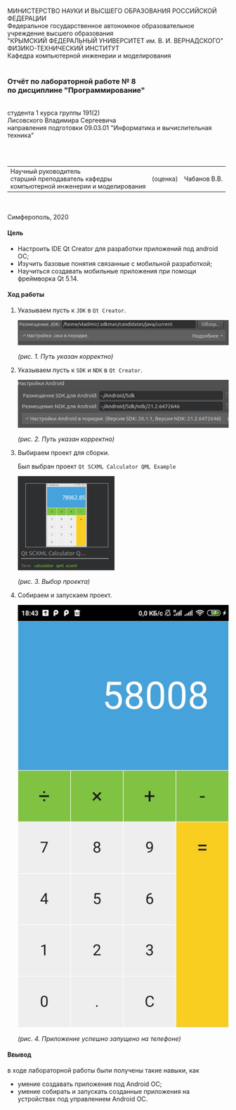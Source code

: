 МИНИСТЕРСТВО НАУКИ  И ВЫСШЕГО ОБРАЗОВАНИЯ РОССИЙСКОЙ ФЕДЕРАЦИИ  
Федеральное государственное автономное образовательное учреждение высшего образования  
"КРЫМСКИЙ ФЕДЕРАЛЬНЫЙ УНИВЕРСИТЕТ им. В. И. ВЕРНАДСКОГО"  
ФИЗИКО-ТЕХНИЧЕСКИЙ ИНСТИТУТ  
Кафедра компьютерной инженерии и моделирования
<br/><br/>
### Отчёт по лабораторной работе № 8<br/> по дисциплине "Программирование"
<br/>
​
студента 1 курса группы 191(2)  
<br/>Лисовского Владимира Сергеевича  
<br/>направления подготовки 09.03.01 "Информатика и вычислительная техника" 

<br/><br/>
<table>
<tr><td>Научный руководитель<br/> старший преподаватель кафедры<br/> компьютерной инженерии и моделирования</td>
<td>(оценка)</td>
<td>Чабанов В.В.</td>
</tr>
</table>
<br/><br/>
​
Симферополь, 2020

#### Цель

* Настроить IDE Qt Creator для разработки приложений под android ОС;
* Изучить базовые понятия связанные с мобильной разработкой;
* Научиться создавать мобильные приложения при помощи фреймворка Qt 5.14.

#### Ход работы

1. Указываем пусть к `JDK` в `Qt Creator`.

    ![](img/7.png)   
    
    _(рис. 1. Путь указан корректно)_
    
2. Указываем пусть к `SDK` и `NDK` в `Qt Creator`.

    ![](img/8.png)   
    
    _(рис. 2. Путь указан корректно)_

3. Выбираем проект для сборки.

    Был выбран проект `Qt SCXML Calculator QML Example`
    
    ![](img/10.png)   
    
    _(рис. 3. Выбор проекта)_
    
4. Собираем и запускаем проект.

    ![](img/9.jpg)   
    
    _(рис. 4. Приложение успешно запущено на телефоне)_
    

#### Ввывод

в ходе лабораторной работы были получены такие навыки, как
* умение создавать приложения под Android ОС;
* умение собирать и запускать созданные приложения на устройствах под управлением Android ОС.